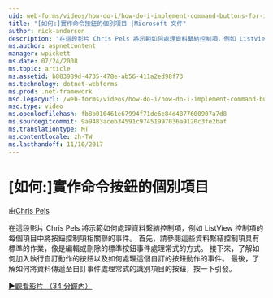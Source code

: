 ```yaml
---
uid: web-forms/videos/how-do-i/how-do-i-implement-command-buttons-for-individual-items
title: "[如何:]實作命令按鈕的個別項目 |Microsoft 文件"
author: rick-anderson
description: "在這段影片 Chris Pels 將示範如何處理資料繫結控制項，例如 ListView 控制項的每個項目中將按鈕控制項相關聯的事件。 首先..."
ms.author: aspnetcontent
manager: wpickett
ms.date: 07/24/2008
ms.topic: article
ms.assetid: b883989d-4735-478e-ab56-411a2ed98f73
ms.technology: dotnet-webforms
ms.prod: .net-framework
msc.legacyurl: /web-forms/videos/how-do-i/how-do-i-implement-command-buttons-for-individual-items
msc.type: video
ms.openlocfilehash: fb8b010461e67994f71de6e84d4877600907a7d8
ms.sourcegitcommit: 9a9483aceb34591c97451997036a9120c3fe2baf
ms.translationtype: MT
ms.contentlocale: zh-TW
ms.lasthandoff: 11/10/2017
---
```

<a name="how-do-i-implement-command-buttons-for-individual-items"></a>[如何:]實作命令按鈕的個別項目
====================
由[Chris Pels](https://twitter.com/chrispels)

在這段影片 Chris Pels 將示範如何處理資料繫結控制項，例如 ListView 控制項的每個項目中將按鈕控制項相關聯的事件。 首先，請參閱這些資料繫結控制項具有標準的作業，像是編輯或刪除的標準按鈕事件處理常式的方式。 接下來，了解如何加入執行自訂動作的按鈕以及如何處理這個自訂的按鈕動作的事件。 最後，了解如何將資料傳遞至自訂事件處理常式的識別項目的按鈕，按一下引發。

[&#9654;觀看影片 （34 分鐘內）](https://channel9.msdn.com/Blogs/ASP-NET-Site-Videos/how-do-i-implement-command-buttons-for-individual-items)

